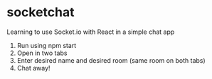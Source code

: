 # socketchat
Learning to use Socket.io with React in a simple chat app



1. Run using npm start
2. Open in two tabs
3. Enter desired name and desired room (same room on both tabs)
4. Chat away!
